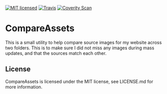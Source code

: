 [![MIT licensed](https://img.shields.io/badge/license-MIT-blue.svg)](https://github.com/AerisG222/CompareAssets/blob/master/LICENSE.md)
[![Travis](https://img.shields.io/travis/AerisG222/CompareAssets.svg?maxAge=2592000)](https://travis-ci.org/AerisG222/CompareAssets)
[![Coverity Scan](https://img.shields.io/coverity/scan/10074.svg)](https://scan.coverity.com/projects/aerisg222-compareassets)

# CompareAssets

This is a small utility to help compare source images for my website
across two folders.  This is to make sure I did not miss any images during 
mass updates, and that the sources match each other.

## License
CompareAssets is licensed under the MIT license, see LICENSE.md for more
information.
